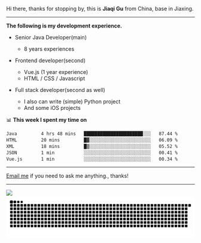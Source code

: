 Hi there, thanks for stopping by, this is **Jiaqi Gu** from China, base in Jiaxing.

---

**The following is my development experience.**

- Senior Java Developer(main)
  - 8 years experiences

- Frontend developer(second)
  - Vue.js (1 year experience)
  - HTML / CSS / Javascript
  
- Full stack developer(second as well)
  - I also can write (simple) Python project
  - And some iOS projects

📊 **This week I spent my time on**
<!--START_SECTION:waka-->

```txt
Java         4 hrs 48 mins   ██████████████████████░░░   87.44 %
HTML         20 mins         █▓░░░░░░░░░░░░░░░░░░░░░░░   06.09 %
XML          18 mins         █▒░░░░░░░░░░░░░░░░░░░░░░░   05.52 %
JSON         1 min           ░░░░░░░░░░░░░░░░░░░░░░░░░   00.41 %
Vue.js       1 min           ░░░░░░░░░░░░░░░░░░░░░░░░░   00.34 %
```

<!--END_SECTION:waka-->

---

[Email me](mailto:htk2klwgr@mozmail.com?subject=Hiring_from_GitHub) if you need to ask me anything., thanks!

---

![]( https://visitor-badge.glitch.me/badge?page_id=githubgujiaqi)
![]( https://github.com/droid-Q/droid-Q/raw/output/github-contribution-grid-snake.svg#gh-dark-mode-only)
